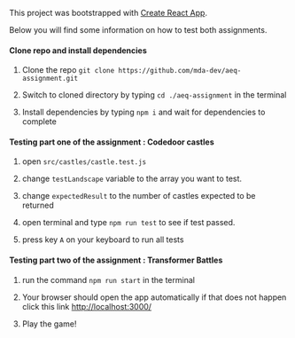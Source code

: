 This project was bootstrapped with [Create React App](https://github.com/facebookincubator/create-react-app).

Below you will find some information on how to test both assignments.

#### Clone repo and install dependencies

1. Clone the repo `git clone https://github.com/mda-dev/aeq-assignment.git`

2. Switch to cloned directory by typing `cd ./aeq-assignment` in the terminal

3. Install dependencies by typing `npm i` and wait for dependencies to complete

#### Testing part one of the assignment : Codedoor castles

1. open `src/castles/castle.test.js`

2. change `testLandscape` variable to the array you want to test.

3. change `expectedResult` to the number of castles expected to be returned

4. open terminal and type `npm run test` to see if test passed.

5. press key `A` on your keyboard to run all tests

#### Testing part two of the assignment : Transformer Battles

1. run the command `npm run start` in the terminal

2. Your browser should open the app automatically if that does not happen click this link [ http://localhost:3000/](http://localhost:3000/)

3. Play the game!
